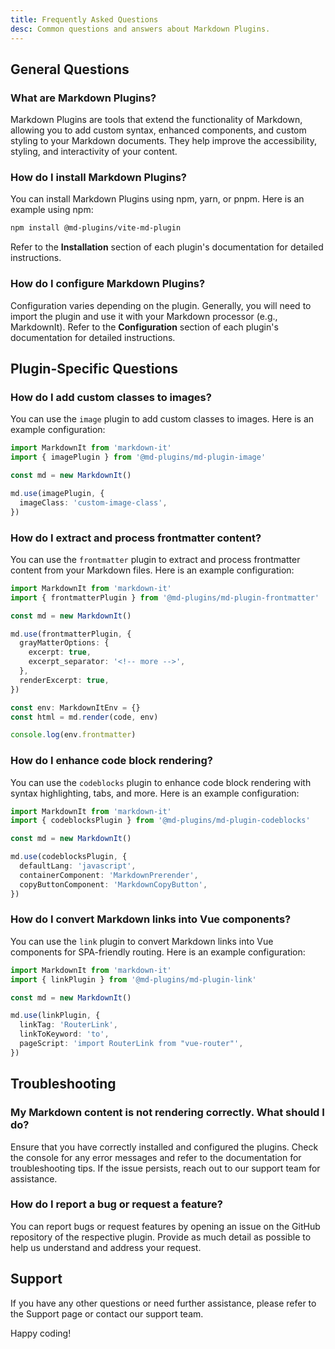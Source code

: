 ```yaml
---
title: Frequently Asked Questions
desc: Common questions and answers about Markdown Plugins.
---
```


## General Questions

### What are Markdown Plugins?

Markdown Plugins are tools that extend the functionality of Markdown, allowing you to add custom syntax, enhanced components, and custom styling to your Markdown documents. They help improve the accessibility, styling, and interactivity of your content.

### How do I install Markdown Plugins?

You can install Markdown Plugins using npm, yarn, or pnpm. Here is an example using npm:

```bash
npm install @md-plugins/vite-md-plugin
```

Refer to the **Installation** section of each plugin's documentation for detailed instructions.

### How do I configure Markdown Plugins?

Configuration varies depending on the plugin. Generally, you will need to import the plugin and use it with your Markdown processor (e.g., MarkdownIt). Refer to the **Configuration** section of each plugin's documentation for detailed instructions.

## Plugin-Specific Questions

### How do I add custom classes to images?

You can use the `image` plugin to add custom classes to images. Here is an example configuration:

```typescript
import MarkdownIt from 'markdown-it'
import { imagePlugin } from '@md-plugins/md-plugin-image'

const md = new MarkdownIt()

md.use(imagePlugin, {
  imageClass: 'custom-image-class',
})
```

### How do I extract and process frontmatter content?

You can use the `frontmatter` plugin to extract and process frontmatter content from your Markdown files. Here is an example configuration:

```typescript
import MarkdownIt from 'markdown-it'
import { frontmatterPlugin } from '@md-plugins/md-plugin-frontmatter'

const md = new MarkdownIt()

md.use(frontmatterPlugin, {
  grayMatterOptions: {
    excerpt: true,
    excerpt_separator: '<!-- more -->',
  },
  renderExcerpt: true,
})

const env: MarkdownItEnv = {}
const html = md.render(code, env)

console.log(env.frontmatter)
```

### How do I enhance code block rendering?

You can use the `codeblocks` plugin to enhance code block rendering with syntax highlighting, tabs, and more. Here is an example configuration:

```typescript
import MarkdownIt from 'markdown-it'
import { codeblocksPlugin } from '@md-plugins/md-plugin-codeblocks'

const md = new MarkdownIt()

md.use(codeblocksPlugin, {
  defaultLang: 'javascript',
  containerComponent: 'MarkdownPrerender',
  copyButtonComponent: 'MarkdownCopyButton',
})
```

### How do I convert Markdown links into Vue components?

You can use the `link` plugin to convert Markdown links into Vue components for SPA-friendly routing. Here is an example configuration:

```typescript
import MarkdownIt from 'markdown-it'
import { linkPlugin } from '@md-plugins/md-plugin-link'

const md = new MarkdownIt()

md.use(linkPlugin, {
  linkTag: 'RouterLink',
  linkToKeyword: 'to',
  pageScript: 'import RouterLink from "vue-router"',
})
```

## Troubleshooting

### My Markdown content is not rendering correctly. What should I do?

Ensure that you have correctly installed and configured the plugins. Check the console for any error messages and refer to the documentation for troubleshooting tips. If the issue persists, reach out to our support team for assistance.

### How do I report a bug or request a feature?

You can report bugs or request features by opening an issue on the GitHub repository of the respective plugin. Provide as much detail as possible to help us understand and address your request.

## Support

If you have any other questions or need further assistance, please refer to the Support page or contact our support team.

Happy coding!
